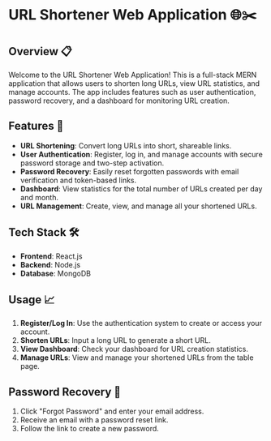 # URL Shortener Web Application 🌐✂️

## Overview 📋
Welcome to the URL Shortener Web Application! This is a full-stack MERN application that allows users to shorten long URLs, view URL statistics, and manage accounts. The app includes features such as user authentication, password recovery, and a dashboard for monitoring URL creation.

## Features 🚀
- **URL Shortening**: Convert long URLs into short, shareable links.
- **User Authentication**: Register, log in, and manage accounts with secure password storage and two-step activation.
- **Password Recovery**: Easily reset forgotten passwords with email verification and token-based links.
- **Dashboard**: View statistics for the total number of URLs created per day and month.
- **URL Management**: Create, view, and manage all your shortened URLs.

## Tech Stack 🛠️
- **Frontend**: React.js
- **Backend**: Node.js
- **Database**: MongoDB

## Usage 📈
1. **Register/Log In**: Use the authentication system to create or access your account.
2. **Shorten URLs**: Input a long URL to generate a short URL.
3. **View Dashboard**: Check your dashboard for URL creation statistics.
4. **Manage URLs**: View and manage your shortened URLs from the table page.

## Password Recovery 🔑
1. Click "Forgot Password" and enter your email address.
2. Receive an email with a password reset link.
3. Follow the link to create a new password.

